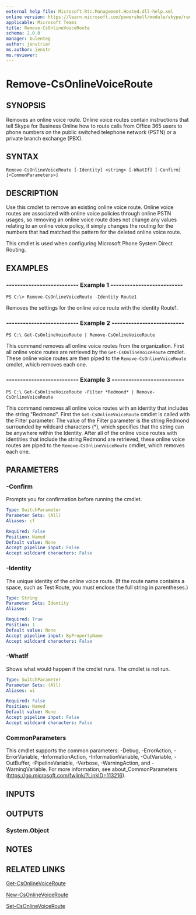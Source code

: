 ```yaml
---
external help file: Microsoft.Rtc.Management.Hosted.dll-help.xml
online version: https://learn.microsoft.com/powershell/module/skype/remove-csonlinevoiceroute
applicable: Microsoft Teams
title: Remove-CsOnlineVoiceRoute
schema: 2.0.0
manager: bulenteg
author: jenstrier
ms.author: jenstr
ms.reviewer:
---
```


# Remove-CsOnlineVoiceRoute

## SYNOPSIS
Removes an online voice route. Online voice routes contain instructions that tell Skype for Business Online how to route calls from Office 365 users to phone numbers on the public switched telephone network (PSTN) or a private branch exchange (PBX).

## SYNTAX
```
Remove-CsOnlineVoiceRoute [-Identity] <string> [-WhatIf] [-Confirm] [<CommonParameters>]
```

## DESCRIPTION
Use this cmdlet to remove an existing online voice route. Online voice routes are associated with online voice policies through online PSTN usages, so removing an online voice route does not change any values relating to an online voice policy, it simply changes the routing for the numbers that had matched the pattern for the deleted online voice route.

This cmdlet is used when configuring Microsoft Phone System Direct Routing.

## EXAMPLES

### -------------------------- Example 1 --------------------------
```
PS C:\> Remove-CsOnlineVoiceRoute -Identity Route1
```

Removes the settings for the online voice route with the identity Route1.

### -------------------------- Example 2 --------------------------
```
PS C:\ Get-CsOnlineVoiceRoute | Remove-CsOnlineVoiceRoute
```

This command removes all online voice routes from the organization. First all online voice routes are retrieved by the `Get-CsOnlineVoiceRoute` cmdlet. These online voice routes are then piped to the `Remove-CsOnlineVoiceRoute` cmdlet, which removes each one.

### -------------------------- Example 3 --------------------------
```
PS C:\ Get-CsOnlineVoiceRoute -Filter *Redmond* | Remove-CsOnlineVoiceRoute
```

This command removes all online voice routes with an identity that includes the string "Redmond". First the `Get-CsOnlineVoiceRoute` cmdlet is called with the Filter parameter. The value of the Filter parameter is the string Redmond surrounded by wildcard characters (\*), which specifies that the string can be anywhere within the Identity. After all of the online voice routes with identities that include the string Redmond are retrieved, these online voice routes are piped to the `Remove-CsOnlineVoiceRoute` cmdlet, which removes each one.

## PARAMETERS
### -Confirm
Prompts you for confirmation before running the cmdlet.

```yaml
Type: SwitchParameter
Parameter Sets: (All)
Aliases: cf

Required: False
Position: Named
Default value: None
Accept pipeline input: False
Accept wildcard characters: False
```

### -Identity
The unique identity of the online voice route. (If the route name contains a space, such as Test Route, you must enclose the full string in parentheses.)

```yaml
Type: String
Parameter Sets: Identity
Aliases:

Required: True
Position: 1
Default value: None
Accept pipeline input: ByPropertyName
Accept wildcard characters: False
```

### -WhatIf
Shows what would happen if the cmdlet runs.
The cmdlet is not run.

```yaml
Type: SwitchParameter
Parameter Sets: (All)
Aliases: wi

Required: False
Position: Named
Default value: None
Accept pipeline input: False
Accept wildcard characters: False
```

### CommonParameters
This cmdlet supports the common parameters: -Debug, -ErrorAction, -ErrorVariable, -InformationAction, -InformationVariable, -OutVariable, -OutBuffer, -PipelineVariable, -Verbose, -WarningAction, and -WarningVariable.
For more information, see about_CommonParameters (https://go.microsoft.com/fwlink/?LinkID=113216).

## INPUTS

## OUTPUTS

### System.Object

## NOTES

## RELATED LINKS
[Get-CsOnlineVoiceRoute](get-csonlinevoiceroute.md)

[New-CsOnlineVoiceRoute](new-csonlinevoiceroute.md)

[Set-CsOnlineVoiceRoute](set-csonlinevoiceroute.md)
